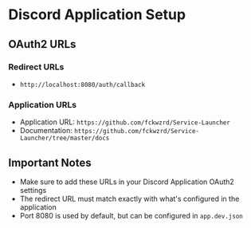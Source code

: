 # Discord Application Setup

## OAuth2 URLs

### Redirect URLs
- `http://localhost:8080/auth/callback`

### Application URLs
- Application URL: `https://github.com/fckwzrd/Service-Launcher`
- Documentation: `https://github.com/fckwzrd/Service-Launcher/tree/master/docs`

## Important Notes
- Make sure to add these URLs in your Discord Application OAuth2 settings
- The redirect URL must match exactly with what's configured in the application
- Port 8080 is used by default, but can be configured in `app.dev.json` 